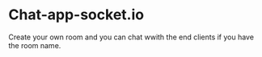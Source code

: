 # Chat-app-socket.io

Create your own room and you can chat wwith the end clients if you have the room name.
